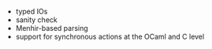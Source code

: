 - typed IOs
- sanity check 
- Menhir-based parsing
- support for synchronous actions at the OCaml and C level

